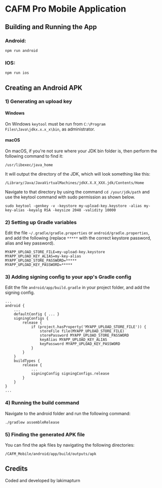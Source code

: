 # CAFM Pro Mobile Application

## Building and Running the App

### Android:

```
npm run android
```

### IOS:

```
npm run ios
```

## Creating an Android APK

### 1) Generating an upload key

#### Windows

On Windows `keytool` must be run from `C:\Program Files\Java\jdkx.x.x_x\bin`, as administrator.

#### macOS

On macOS, if you're not sure where your JDK bin folder is, then perform the following command to find it:

```
/usr/libexec/java_home
```

It will output the directory of the JDK, which will look something like this:

```
/Library/Java/JavaVirtualMachines/jdkX.X.X_XXX.jdk/Contents/Home
```

Navigate to that directory by using the command `cd /your/jdk/path` and use the keytool command with sudo permission as shown below.

```
sudo keytool -genkey -v -keystore my-upload-key.keystore -alias my-key-alias -keyalg RSA -keysize 2048 -validity 10000
```

### 2) Setting up Gradle variables

Edit the file `~/.gradle/gradle.properties` or `android/gradle.properties`, and add the following (replace `*****` with the correct keystore password, alias and key password).

```
MYAPP_UPLOAD_STORE_FILE=my-upload-key.keystore
MYAPP_UPLOAD_KEY_ALIAS=my-key-alias
MYAPP_UPLOAD_STORE_PASSWORD=*****
MYAPP_UPLOAD_KEY_PASSWORD=*****
```

### 3) Adding signing config to your app's Gradle config

Edit the file `android/app/build.gradle` in your project folder, and add the signing config.

```
...
android {
    ...
    defaultConfig { ... }
    signingConfigs {
        release {
            if (project.hasProperty('MYAPP_UPLOAD_STORE_FILE')) {
                storeFile file(MYAPP_UPLOAD_STORE_FILE)
                storePassword MYAPP_UPLOAD_STORE_PASSWORD
                keyAlias MYAPP_UPLOAD_KEY_ALIAS
                keyPassword MYAPP_UPLOAD_KEY_PASSWORD
            }
        }
    }
    buildTypes {
        release {
            ...
            signingConfig signingConfigs.release
        }
    }
}
...
```

### 4) Running the build command

Navigate to the android folder and run the following command:

```
./gradlew assembleRelease
```

### 5) Finding the generated APK file

You can find the apk files by navigating the following directories:

```
/CAFM_Mobile/android/app/build/outputs/apk
```

## Credits

Coded and developed by lakimapturn
